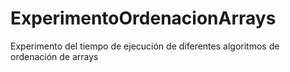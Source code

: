 # ExperimentoOrdenacionArrays
Experimento del tiempo de ejecución de diferentes algoritmos de ordenación de arrays
